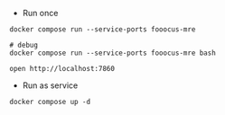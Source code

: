 
- Run once
```
docker compose run --service-ports fooocus-mre

# debug
docker compose run --service-ports fooocus-mre bash

open http://localhost:7860
```

- Run as service

```
docker compose up -d
```
